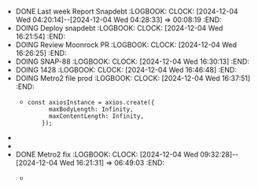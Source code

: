 - DONE Last week Report Snapdebt
  :LOGBOOK:
  CLOCK: [2024-12-04 Wed 04:20:14]--[2024-12-04 Wed 04:28:33] =>  00:08:19
  :END:
- DOING Deploy snapdebt
  :LOGBOOK:
  CLOCK: [2024-12-04 Wed 16:21:54]
  :END:
- DOING Review Moonrock PR
  :LOGBOOK:
  CLOCK: [2024-12-04 Wed 16:26:25]
  :END:
- DOING SNAP-88
  :LOGBOOK:
  CLOCK: [2024-12-04 Wed 16:30:13]
  :END:
- DOING 1428
  :LOGBOOK:
  CLOCK: [2024-12-04 Wed 16:46:48]
  :END:
- DOING Metro2 file prod
  :LOGBOOK:
  CLOCK: [2024-12-04 Wed 16:37:51]
  :END:
	- ```apl
	  const axiosInstance = axios.create({
	        maxBodyLength: Infinity,
	        maxContentLength: Infinity,
	      });
	  ```
-
-
- DONE Metro2 fix
  :LOGBOOK:
  CLOCK: [2024-12-04 Wed 09:32:28]--[2024-12-04 Wed 16:21:31] =>  06:49:03
  :END:
	- ```apl
	  ```